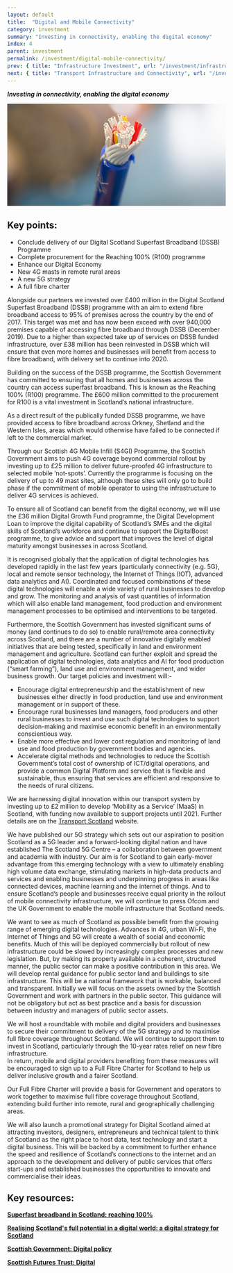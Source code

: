 ```yaml
---
layout: default
title:  "Digital and Mobile Connectivity"
category: investment
summary: "Investing in connectivity, enabling the digital economy"
index: 4
parent: investment
permalink: /investment/digital-mobile-connectivity/
prev: { title: "Infrastructure Investment", url: "/investment/infrastructure/" }
next: { title: "Transport Infrastructure and Connectivity", url: "/investment/transport-infrastructure/" }
---
```

***Investing in connectivity, enabling the digital economy***

![A photograph of a cable used by Hydro Group Scotland](/assets/images/pageimages/Investment.8.jpg)

## Key points:

- Conclude delivery of our Digital Scotland Superfast Broadband (DSSB) Programme
- Complete procurement for the Reaching 100% (R100) programme
- Enhance our Digital Economy
- New 4G masts in remote rural areas
- A new 5G strategy
- A full fibre charter

Alongside our partners we invested over £400 million in the Digital Scotland Superfast Broadband (DSSB) programme with an aim to extend fibre broadband access to 95% of premises across the country by the end of 2017.  This target was met and has now been exceed with over 940,000 premises capable of accessing fibre broadband through DSSB (December 2019).  Due to a higher than expected take up of services on DSSB funded infrastructure, over £38 million has been reinvested in DSSB which will ensure that even more homes and businesses will benefit from access to fibre broadband, with delivery set to continue into 2020.  

Building on the success of the DSSB programme, the Scottish Government has committed to ensuring that all homes and businesses across the country can access superfast broadband.  This is known as the Reaching 100% (R100) programme.  The £600 million committed to the procurement for R100 is a vital investment in Scotland’s national infrastructure.  

As a direct result of the publically funded DSSB programme, we have provided access to fibre broadband across Orkney, Shetland and the Western Isles, areas which would otherwise have failed to be connected if left to the commercial market.  

Through our Scottish 4G Mobile Infill (S4GI) Programme, the Scottish Government aims to push 4G coverage beyond commercial rollout by investing up to £25 million to deliver future-proofed 4G infrastructure to selected mobile ‘not-spots’. Currently the programme is focusing on the delivery of up to 49 mast sites, although these sites will only go to build phase if the commitment of mobile operator to using the infrastructure to deliver 4G services is achieved.

To ensure all of Scotland can benefit from the digital economy, we will use the £36 million Digital Growth Fund programme, the Digital Development Loan to improve the digital capability of Scotland’s SMEs and the digital skills of Scotland’s workforce and continue to support the DigitalBoost programme, to give advice and support that improves the level of digital maturity amongst businesses in across Scotland.  

It is recognised globally that the application of digital technologies has developed rapidly in the last few years (particularly connectivity {e.g. 5G}, local and remote sensor technology, the Internet of Things (IOT), advanced data analytics and AI). Coordinated and focused combinations of these digital technologies will enable a wide variety of rural businesses to develop and grow. The monitoring and analysis of vast quantities of information which will also enable land management, food production and environment management processes to be optimised and interventions to be targeted.

Furthermore, the Scottish Government has invested significant sums of money (and continues to do so) to enable rural/remote area connectivity across Scotland, and there are a number of innovative digitally enabled initiatives that are being tested, specifically in land and environment management and agriculture.  Scotland can further exploit and spread the application of digital technologies, data analytics and AI for food production (“smart farming”), land use and environment management, and wider business growth. Our target policies and investment will:-

- Encourage digital entrepreneurship and the establishment of new businesses either directly in food production, land use and environment management or in support of these.
- Encourage rural businesses land managers, food producers and other rural businesses to invest and use such digital technologies to support decision-making and maximise economic benefit in an environmentally conscientious way.
- Enable more effective and lower cost regulation and monitoring of land use and food production by government bodies and agencies.
- Accelerate digital methods and technologies to reduce the Scottish Government’s total cost of ownership of ICT/digital operations, and provide a common Digital Platform and service that is flexible and sustainable, thus ensuring that services are efficient and responsive to the needs of rural citizens.

We are harnessing digital innovation within our transport system by investing up to £2 million to develop ‘Mobility as a Service’ (MaaS) in Scotland, with funding now available to support projects until 2021.  Further details are on the [Transport Scotland](https://www.transport.gov.scot/) website.  

We have published our 5G strategy which sets out our aspiration to position Scotland as a 5G leader and a forward-looking digital nation and have established The Scotland 5G Centre – a collaboration between government and academia with industry.  Our aim is for Scotland to gain early-mover advantage from this emerging technology with a view to ultimately enabling high volume data exchange, stimulating markets in high-data products and services and enabling businesses and underpinning progress in areas like connected devices, machine learning and the internet of things.  And to ensure Scotland’s people and businesses receive equal priority in the rollout of mobile connectivity infrastructure, we will continue to press Ofcom and the UK Government to enable the mobile infrastructure that Scotland needs.  

We want to see as much of Scotland as possible benefit from the growing range of emerging digital technologies. Advances in 4G, urban Wi-Fi, the Internet of Things and 5G will create a wealth of social and economic benefits. Much of this will be deployed commercially but rollout of new infrastructure could be slowed by increasingly complex processes and new legislation. But, by making its property available in a coherent, structured manner, the public sector can make a positive contribution in this area.  We will develop rental guidance for public sector land and buildings to site infrastructure.  This will be a national framework that is workable, balanced and transparent. Initially we will focus on the assets owned by the Scottish Government and work with partners in the public sector. This guidance will not be obligatory but act as best practice and a basis for discussion between industry and managers of public sector assets.  

We will host a roundtable with mobile and digital providers and businesses to secure their commitment to delivery of the 5G strategy and to maximise full fibre coverage throughout Scotland. We will continue to support them to invest in Scotland, particularly through the 10-year rates relief on new fibre infrastructure.  
In return, mobile and digital providers benefiting from these measures will be encouraged to sign up to a Full Fibre Charter for Scotland to help us deliver inclusive growth and a fairer Scotland.  

Our Full Fibre Charter will provide a basis for Government and operators to work together to maximise full fibre coverage throughout Scotland, extending build further into remote, rural and geographically challenging areas.  

We will also launch a promotional strategy for Digital Scotland aimed at attracting investors, designers, entrepreneurs and technical talent to think of Scotland as the right place to host data, test technology and start a digital business.  This will be backed by a commitment to further enhance the speed and resilience of Scotland’s connections to the internet and an approach to the development and delivery of public services that offers start-ups and established businesses the opportunities to innovate and commercialise their ideas.  

## Key resources:

**[Superfast broadband in Scotland: reaching 100%](https://www.gov.scot/publications/digital-scotland-reaching-100-programme/)**

**[Realising Scotland's full potential in a digital world: a digital strategy for Scotland](https://www.gov.scot/publications/realising-scotlands-full-potential-digital-world-digital-strategy-scotland/)**

**[Scottish Government: Digital policy](https://www.gov.scot/policies/digital/)**

**[Scottish Futures Trust: Digital](https://www.scottishfuturestrust.org.uk/page/digital)**
